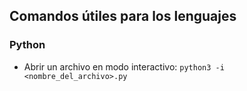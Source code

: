 ## Comandos útiles para los lenguajes

### Python
- Abrir un archivo en modo interactivo: `python3 -i <nombre_del_archivo>.py`